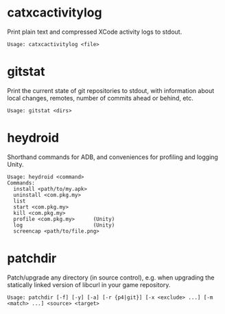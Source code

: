 # catxcactivitylog

Print plain text and compressed XCode activity logs to stdout.

`Usage: catxcactivitylog <file>`

# gitstat

Print the current state of git repositories to stdout, with information about local changes, remotes, number of commits ahead or behind, etc.

`Usage: gitstat <dirs>`

# heydroid

Shorthand commands for ADB, and conveniences for profiling and logging Unity.

```
Usage: heydroid <command>
Commands:
  install <path/to/my.apk>
  uninstall <com.pkg.my>
  list
  start <com.pkg.my>
  kill <com.pkg.my>
  profile <com.pkg.my>      (Unity)
  log                       (Unity)
  screencap <path/to/file.png>
```

# patchdir

Patch/upgrade any directory (in source control), e.g. when upgrading the statically linked version of libcurl in your game repository.

`Usage: patchdir [-f] [-y] [-a] [-r {p4|git}] [-x <exclude> ...] [-m <match> ...] <source> <target>`

